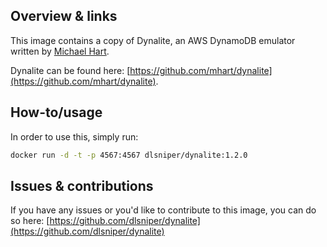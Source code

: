 ## Overview & links

This image contains a copy of Dynalite, an AWS DynamoDB emulator written by [Michael Hart](https://github.com/mhart).

Dynalite can be found here: [https://github.com/mhart/dynalite](https://github.com/mhart/dynalite).

## How-to/usage

In order to use this, simply run:

```bash
docker run -d -t -p 4567:4567 dlsniper/dynalite:1.2.0
```

## Issues & contributions

If you have any issues or you'd like to contribute to this image, you
can do so here: [https://github.com/dlsniper/dynalite](https://github.com/dlsniper/dynalite)
